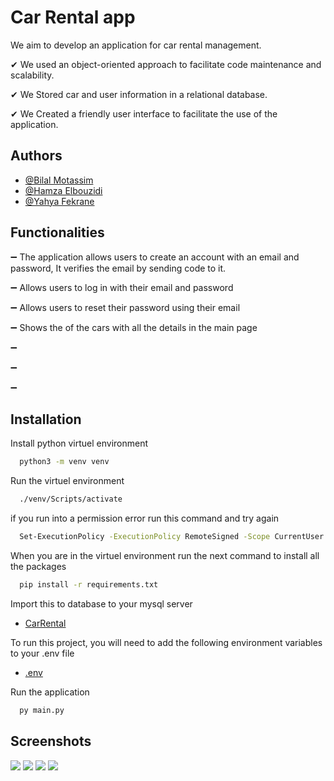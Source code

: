 
# Car Rental app


We aim to develop an application for car rental management.

✔ We used an object-oriented approach to facilitate code maintenance and scalability.

✔ We Stored car and user information in a relational database.

✔ We Created a friendly user interface to facilitate the use of the application.


## Authors

- [@Bilal Motassim](https://www.github.com/Rolerdxx)
- [@Hamza Elbouzidi](https://www.github.com/Hamza-Elbouzidi)
- [@Yahya Fekrane](https://www.github.com/YaHyA-FK)


## Functionalities

➖ The application allows users to create an account with an email and password, It verifies the email by sending code to it.

➖ Allows users to log in with their email and password

➖ Allows users to reset their password using their email

➖ Shows the of the cars with all the details in the main page

➖

➖

➖




## Installation

Install python virtuel environment

```bash
  python3 -m venv venv
```

Run the virtuel environment

```bash
  ./venv/Scripts/activate
```

if you run into a permission error run this command and try again

```bash
  Set-ExecutionPolicy -ExecutionPolicy RemoteSigned -Scope CurrentUser
```

When you are in the virtuel environment run the next command to install all the packages

```bash
  pip install -r requirements.txt
```

Import this to database to your mysql server 
- [CarRental](https://drive.google.com/file/d/1eN3Br_AKC32_MxGc4jAwT8MxK_w7zsWx/view?usp=sharing)

To run this project, you will need to add the following environment variables to your .env file

- [.env](https://drive.google.com/file/d/1608vGivclNjdVUZhPBUzuGLRsOoqVt_r/view?usp=share_link)

Run the application

```bash
  py main.py
```


    
## Screenshots

![](https://i.imgur.com/JFBIW9p.png)
![](https://i.imgur.com/LcRC9MH.png)
![](https://i.imgur.com/XIzKLz1.png)
![](https://i.imgur.com/sYJT80R.png)


